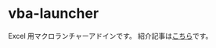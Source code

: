 # vba-launcher

Excel 用マクロランチャーアドインです。
紹介記事は[こちら](https://zenn.dev/sinotca/articles/6bf254d056af28)です。
